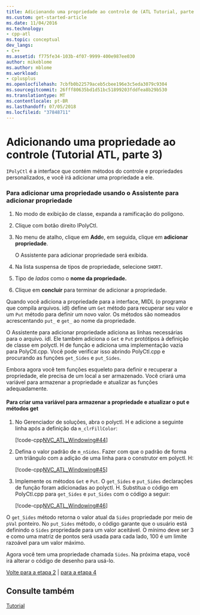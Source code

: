 ```yaml
---
title: Adicionando uma propriedade ao controle de (ATL Tutorial, parte 3) | Microsoft Docs
ms.custom: get-started-article
ms.date: 11/04/2016
ms.technology:
- cpp-atl
ms.topic: conceptual
dev_langs:
- C++
ms.assetid: f775fe34-103b-4f07-9999-400e987ee030
author: mikeblome
ms.author: mblome
ms.workload:
- cplusplus
ms.openlocfilehash: 7cbfb0b22579aceb5cbee196e3c5eda3079c9304
ms.sourcegitcommit: 26fff80635bd1d51bc51899203fddfea8b29b530
ms.translationtype: MT
ms.contentlocale: pt-BR
ms.lasthandoff: 07/05/2018
ms.locfileid: "37848711"
---
```

# <a name="adding-a-property-to-the-control-atl-tutorial-part-3"></a>Adicionando uma propriedade ao controle (Tutorial ATL, parte 3)
`IPolyCtl` é a interface que contém métodos do controle e propriedades personalizados, e você irá adicionar uma propriedade a ele.  
  
### <a name="to-add-a-property-using-the-add-property-wizard"></a>Para adicionar uma propriedade usando o Assistente para adicionar propriedade  
  
1.  No modo de exibição de classe, expanda a ramificação do polígono.  
  
2.  Clique com botão direito IPolyCtl.  
  
3.  No menu de atalho, clique em **Add**e, em seguida, clique em **adicionar propriedade**.  
  
     O Assistente para adicionar propriedade será exibida.  
  
4.  Na lista suspensa de tipos de propriedade, selecione `SHORT`.  
  
5.  Tipo de *lados* como o **nome da propriedade.**  
  
6.  Clique em **concluir** para terminar de adicionar a propriedade.  
  
 Quando você adiciona a propriedade para a interface, MIDL (o programa que compila arquivos. idl) define um `Get` método para recuperar seu valor e um `Put` método para definir um novo valor. Os métodos são nomeados acrescentando `put_` e `get_` ao nome da propriedade.  
  
 O Assistente para adicionar propriedade adiciona as linhas necessárias para o arquivo. idl. Ele também adiciona o `Get` e `Put` protótipos à definição de classe em polyctl. H de função e adiciona uma implementação vazia para PolyCtl.cpp. Você pode verificar isso abrindo PolyCtl.cpp e procurando as funções `get_Sides` e `put_Sides`.  
  
 Embora agora você tem funções esqueleto para definir e recuperar a propriedade, ele precisa de um local a ser armazenado. Você criará uma variável para armazenar a propriedade e atualizar as funções adequadamente.  
  
#### <a name="to-create-a-variable-to-store-the-property-and-update-the-put-and-get-methods"></a>Para criar uma variável para armazenar a propriedade e atualizar o put e métodos get  
  
1.  No Gerenciador de soluções, abra o polyctl. H e adicione a seguinte linha após a definição da `m_clrFillColor`:  
  
     [!code-cpp[NVC_ATL_Windowing#44](../atl/codesnippet/cpp/adding-a-property-to-the-control-atl-tutorial-part-3_1.h)]  
  
2.  Defina o valor padrão de `m_nSides`. Fazer com que o padrão de forma um triângulo com a adição de uma linha para o construtor em polyctl. H:  
  
     [!code-cpp[NVC_ATL_Windowing#45](../atl/codesnippet/cpp/adding-a-property-to-the-control-atl-tutorial-part-3_2.h)]  
  
3.  Implemente os métodos `Get` e `Put`. O `get_Sides` e `put_Sides` declarações de função foram adicionadas ao polyctl. H. Substitua o código em PolyCtl.cpp para `get_Sides` e `put_Sides` com o código a seguir:  
  
     [!code-cpp[NVC_ATL_Windowing#46](../atl/codesnippet/cpp/adding-a-property-to-the-control-atl-tutorial-part-3_3.cpp)]  
  
 O `get_Sides` método retorna o valor atual da `Sides` propriedade por meio de `pVal` ponteiro. No `put_Sides` método, o código garante que o usuário está definindo o `Sides` propriedade para um valor aceitável. O mínimo deve ser 3 e como uma matriz de pontos será usada para cada lado, 100 é um limite razoável para um valor máximo.  
  
 Agora você tem uma propriedade chamada `Sides`. Na próxima etapa, você irá alterar o código de desenho para usá-lo.  
  
 [Volte para a etapa 2](../atl/adding-a-control-atl-tutorial-part-2.md) &#124; [para a etapa 4](../atl/changing-the-drawing-code-atl-tutorial-part-4.md)  
  
## <a name="see-also"></a>Consulte também  
 [Tutorial](../atl/active-template-library-atl-tutorial.md)

